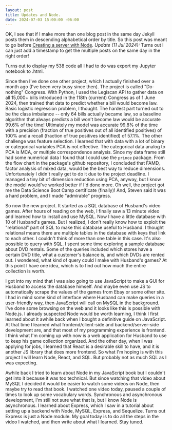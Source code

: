 ```yaml
---
layout: post
title: Updates and Node.
date: 2024-07-03 15:00:00 -06:00
---
```

OK, I see that if I make more than one blog post in the same day Jekyll posts them in descending alphabetical order by title.  So this post was meant to go before [Creating a server with Node](https://transitioning-to-industry.org/Creating-a-Server-With-Node.html).  *Update (11 Jul 2024):*  Turns out I can just add a timestamp to get the multiple posts on the same day in the right order!

Turns out to display my 538 code all I had to do was export my Jupyter notebook to .html.  

Since then I've done one other project, which I actually finished over a month ago (I've been very busy since then).  The project is called "Do-nothing" Congress.  With Python, I used the Legiscan API to gather data on all 15,000+ bills introduced in the 118th (current) Congress as of 1 June 2024, then trained that data to predict whether a bill would become law.  Basic logistic regression problem, I thought.  The hardest part turned out to be the class imbalance -- only 64 bills actually became law, so a baseline algorithm that always predicts a bill won't become law would be accurate 99.6% of the time!  Ultimately my model was accurate 99.8% of the time with a precision (fraction of true positives out of all identified positives) of 100% and a recall (fraction of true positives identified) of 57.1%.  The other challenge was feature selection.  I learned that with data with a lot of binary or categorical variables PCA is not effective.  The categorical data analog to PCA is MCA, or multiple correspondence analysis. Since my data frame still had some numerical data I found that I could use the `prince` package.  From the flow chart in the package's github repository, I concluded that FAMD, factor analysis of mixed data, would be the best way to reduce dimensions.  Unfortunately I didn't really get to do it due to the project deadline.  I managed a tiny bit of dimension reduction using PCA, anyway, but I know the model would've worked better if I'd done more.  Oh well, the project got me the Data Science Boot Camp certificate (finally)!  And, Steven said it was a hard problem, and I made "admirable" progress.

So now the new project.  It started as a SQL database of Husband's video games.  After hours of reading on the web, I finally saw a 13 minute video and learned how to install and use MySQL.  Now I have a little database with 10 of Husband's games.  But I realized, I don't really know how to exploit the "relational" part of SQL to make this database useful to Husband.  I thought relational means there are multiple tables in the database with keys that link to each other.  I couldn't think of more than one table in this case.  It's also possible to query with SQL.  I spent some time exploring a sample database about DVD rentals.  Some of the queries included which stores have a certain DVD title, what a customer's balance is, and which DVDs are rented out.  I wondered, what kind of query could I make with Husband's games?  At this point I have one idea, which is to find out how much the entire collection is worth.

I got into my mind that I was also going to use JavaScript to make a GUI for Husband to access the database himself.  And maybe even use JS to automatically scrape the values of the games from Ebay or some other site.  I had in mind some kind of interface where Husband can make queries in a user-friendly way, then JavaScript will call on MySQL in the background.  I've done some browsing on the web and it looks like this is possible with Node.js.  I already suspected Node would be worth learning, I think I first learned about it awhile back when I bought a definitive guide on JavaScript.  At that time I learned what frontend/client-side and backend/server-side development are, and that most of my programming experience is frontend.  I think what I'm coming up with now is a web application for Husband to use to keep his game collection organized.  And the other day, when I was applying for jobs, I learned that React is a desirable skill to have, and it is another JS library that does more frontend.  So what I'm hoping is with this project I will learn Node, React, and SQL.  But probably not as much SQL as I was expecting.

Awhile back I tried to learn about Node in my JavaScript book but I couldn't get into it because it was too technical.  But since watching that video about MySQL I decided it would be easier to watch some videos on Node, then maybe try to read that book.  I watched one video today, paused a couple of times to look up some vocabulary words.  Synchronous and asynchronous development, I'm still not sure what that is, but I know Node is asynchronous.  I learned about Express, which I saw in a tutorial about setting up a backend with Node, MySQL, Express, and Sequelize.  Turns out Express is just a Node module.  My goal today is to do all the steps in the video I watched, and then write about what I learned.  Stay tuned.
